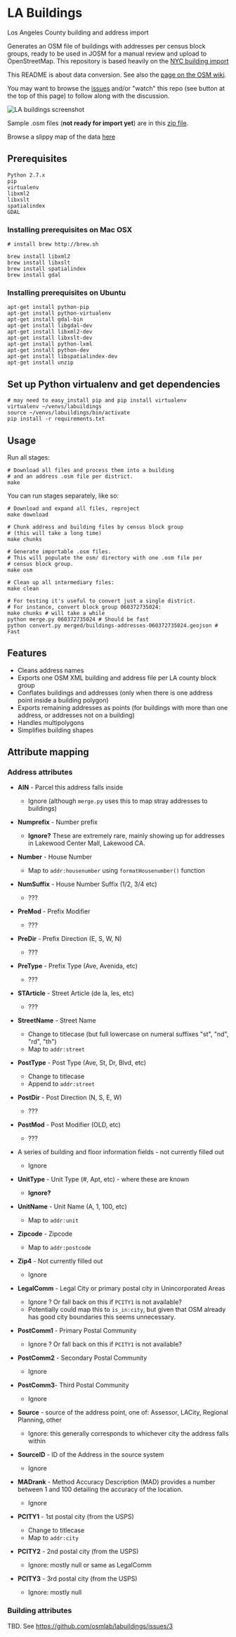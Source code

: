 LA Buildings
===========

Los Angeles County building and address import

Generates an OSM file of buildings with addresses per census block groups,
ready to be used in JOSM for a manual review and upload to OpenStreetMap. This repository is based heavily on the [NYC building import](https://github.com/osmlab/nycbuildings)

This README is about data conversion. See also the [page on the OSM wiki](https://wiki.openstreetmap.org/wiki/Los_angeles,_California/Buildings_Import).

You may want to browse the [issues](https://github.com/osmlab/labuildings/issues) and/or "watch" this repo (see button at the top of this page) to follow along with the discussion.

![LA buildings screenshot](la_buildings_screenshot.png?raw=true "LA buildings screenshot from QGIS")

Sample .osm files (**not ready for import yet**) are in this [zip file](https://github.com/osmlab/labuildings/blob/master/venice_osm.zip?raw=true).

Browse a slippy map of the data [here](http://stamen.cartodb.com/u/stamen-org/viz/ff53ba6e-9788-11e4-945a-f23c91504230/public_map)


## Prerequisites

    Python 2.7.x
    pip
    virtualenv
    libxml2
    libxslt
    spatialindex
    GDAL

### Installing prerequisites on Mac OSX

    # install brew http://brew.sh

    brew install libxml2
    brew install libxslt
    brew install spatialindex
    brew install gdal

### Installing prerequisites on Ubuntu

    apt-get install python-pip
    apt-get install python-virtualenv
    apt-get install gdal-bin
    apt-get install libgdal-dev
    apt-get install libxml2-dev
    apt-get install libxslt-dev
    apt-get install python-lxml
    apt-get install python-dev
    apt-get install libspatialindex-dev
    apt-get install unzip

## Set up Python virtualenv and get dependencies
    # may need to easy_install pip and pip install virtualenv
    virtualenv ~/venvs/labuildings
    source ~/venvs/labuildings/bin/activate
    pip install -r requirements.txt


## Usage

Run all stages:

    # Download all files and process them into a building
    # and an address .osm file per district.
    make

You can run stages separately, like so:

    # Download and expand all files, reproject
    make download

    # Chunk address and building files by census block group
    # (this will take a long time)
    make chunks

    # Generate importable .osm files.
    # This will populate the osm/ directory with one .osm file per
    # census block group.
    make osm

    # Clean up all intermediary files:
    make clean

    # For testing it's useful to convert just a single district.
    # For instance, convert block group 060372735024:
    make chunks # will take a while
    python merge.py 060372735024 # Should be fast
    python convert.py merged/buildings-addresses-060372735024.geojson # Fast


## Features

- Cleans address names
- Exports one OSM XML building and address file per LA county block group
- Conflates buildings and addresses (only when there is one address point inside a building polygon)
- Exports remaining addresses as points (for buildings with more than one address, or addresses not on a building)
- Handles multipolygons
- Simplifies building shapes

## Attribute mapping

### Address attributes

* **AIN** - Parcel this address falls inside

	* Ignore (although `merge.py` uses this to map stray addresses to buildings)

* **Numprefix** - Number prefix

	* **Ignore?** These are extremely rare, mainly showing up for addresses in Lakewood Center Mall, Lakewood CA.

* **Number** - House Number

	* Map to `addr:housenumber` using `formatHousenumber()` function

* **NumSuffix** - House Number Suffix (1/2, 3/4 etc)

	* ???

* **PreMod** - Prefix Modifier

	* ???

* **PreDir** - Prefix Direction (E, S, W, N)

	* ???

* **PreType** - Prefix Type (Ave, Avenida, etc)

	* ???

* **STArticle** - Street Article (de la, les, etc)

	* ???

* **StreetName** - Street Name

	* Change to titlecase (but full lowercase on numeral suffixes "st", "nd", "rd", "th")
	* Map to `addr:street`

* **PostType** - Post Type (Ave, St, Dr, Blvd, etc)

	* Change to titlecase
	* Append to `addr:street`

* **PostDir** - Post Direction (N, S, E, W)

	* ???

* **PostMod** - Post Modifier (OLD, etc)

	* ???

* A series of building and floor information fields - not currently filled out

	* Ignore

* **UnitType** - Unit Type (#, Apt, etc) - where these are known

	* **Ignore?**

* **UnitName** - Unit Name (A, 1, 100, etc)

	* Map to `addr:unit`

* **Zipcode** - Zipcode

	* Map to `addr:postcode`

* **Zip4** - Not currently filled out

	* Ignore

* **LegalComm** - Legal City or primary postal city in Unincorporated Areas

	* Ignore ? Or fall back on this if `PCITY1` is not available?
	* Potentially could map this to `is_in:city`, but given that OSM already has good city boundaries this seems unnecessary.

* **PostComm1** - Primary Postal Community

	* Ignore ? Or fall back on this if `PCITY1` is not available?

* **PostComm2** - Secondary Postal Community

	* Ignore

* **PostComm3**- Third Postal Community

	* Ignore

* **Source** - source of the address point, one of: Assessor, LACity, Regional Planning, other

	* Ignore: this generally corresponds to whichever city the address falls within

* **SourceID** - ID of the Address in the source system

    * Ignore

* **MADrank** - Method Accuracy Description (MAD) provides a number between 1 and 100 detailing the accuracy of the location.

	* Ignore

* **PCITY1** - 1st postal city (from the USPS)

	* Change to titlecase
	* Map to `addr:city`

* **PCITY2** - 2nd postal city (from the USPS)

	* Ignore: mostly null or same as LegalComm

* **PCITY3** - 3rd postal city (from the USPS)

	* Ignore: mostly null

### Building attributes

TBD. See https://github.com/osmlab/labuildings/issues/3
